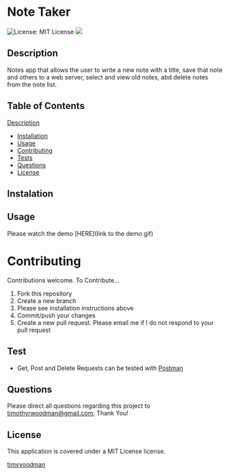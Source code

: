 # Note Taker

![License: MIT License](https://img.shields.io/github/license/timvvoodman/Template-Engine---Employee-Summary) ![](https://img.shields.io/github/languages/code-size/timvvoodman/Template-Engine---Employee-Summary?label=Repo%20Size)

## Description

Notes app that allows the user to write a new note with a title, save that note and others to a web server, select and view old notes,
abd delete notes from the note list.

## Table of Contents

[Description](#Description)

- [Installation](#Installation)
- [Usage](#Usage)
- [Contributing](#Contributing)
- [Tests](#Tests)
- [Questions](#Questions)
- [License](#License)

## Instalation

## Usage

Please watch the demo [HERE](link to the demo gif)

# Contributing

Contributions welcome.
To Contribute...

1. Fork this repository
2. Create a new branch
3. Please see installation instructions above
4. Commit/push your changes
5. Create a new pull request. Please email me if I do not respond to your pull request

## Test

- Get, Post and Delete Requests can be tested with [Postman](https://www.postman.com/)

## Questions

Please direct all questions regarding this project to timothyrwoodman@gmail.com, Thank You!

## License

This application is covered under a MIT License license.

[timvvoodman](https://github.com/undefined)
